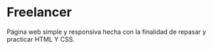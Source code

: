 # Freelancer
Página web simple y responsiva hecha con la finalidad de repasar y practicar HTML Y CSS.
